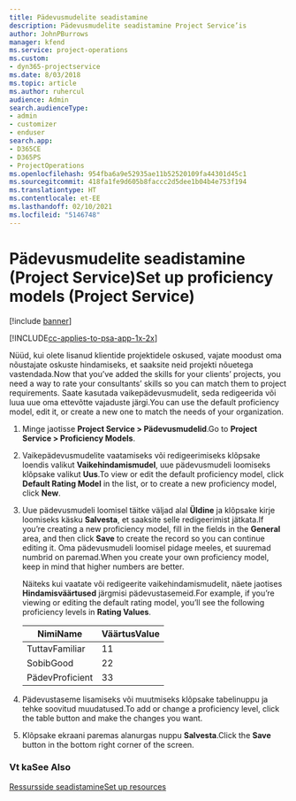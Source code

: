 ```yaml
---
title: Pädevusmudelite seadistamine
description: Pädevusmudelite seadistamine Project Service’is
author: JohnPBurrows
manager: kfend
ms.service: project-operations
ms.custom:
- dyn365-projectservice
ms.date: 8/03/2018
ms.topic: article
ms.author: ruhercul
audience: Admin
search.audienceType:
- admin
- customizer
- enduser
search.app:
- D365CE
- D365PS
- ProjectOperations
ms.openlocfilehash: 954fba6a9e52935ae11b52520109fa44301d45c1
ms.sourcegitcommit: 418fa1fe9d605b8faccc2d5dee1b04b4e753f194
ms.translationtype: HT
ms.contentlocale: et-EE
ms.lasthandoff: 02/10/2021
ms.locfileid: "5146748"
---
```

# <a name="set-up-proficiency-models-project-service"></a><span data-ttu-id="aca25-103">Pädevusmudelite seadistamine (Project Service)</span><span class="sxs-lookup"><span data-stu-id="aca25-103">Set up proficiency models (Project Service)</span></span>

[!include [banner](../includes/psa-now-project-operations.md)]

[!INCLUDE[cc-applies-to-psa-app-1x-2x](../includes/cc-applies-to-psa-app-1x-2x.md)]

<span data-ttu-id="aca25-104">Nüüd, kui olete lisanud klientide projektidele oskused, vajate moodust oma nõustajate oskuste hindamiseks, et saaksite neid projekti nõuetega vastendada.</span><span class="sxs-lookup"><span data-stu-id="aca25-104">Now that you’ve added the skills for your clients’ projects, you need a way to rate your consultants’ skills so you can match them to project requirements.</span></span> <span data-ttu-id="aca25-105">Saate kasutada vaikepädevusmudelit, seda redigeerida või luua uue oma ettevõtte vajaduste järgi.</span><span class="sxs-lookup"><span data-stu-id="aca25-105">You can use the default proficiency model, edit it, or create a new one to match the needs of your organization.</span></span>  
  
1.  <span data-ttu-id="aca25-106">Minge jaotisse **Project Service > Pädevusmudelid**.</span><span class="sxs-lookup"><span data-stu-id="aca25-106">Go to **Project Service > Proficiency Models**.</span></span>  
  
2.  <span data-ttu-id="aca25-107">Vaikepädevusmudelite vaatamiseks või redigeerimiseks klõpsake loendis valikut **Vaikehindamismudel**, uue pädevusmudeli loomiseks klõpsake valikut **Uus**.</span><span class="sxs-lookup"><span data-stu-id="aca25-107">To view or edit the default proficiency model, click **Default Rating Model** in the list, or to create a new proficiency model, click **New**.</span></span>  
  
3.  <span data-ttu-id="aca25-108">Uue pädevusmudeli loomisel täitke väljad alal **Üldine** ja klõpsake kirje loomiseks käsku **Salvesta**, et saaksite selle redigeerimist jätkata.</span><span class="sxs-lookup"><span data-stu-id="aca25-108">If you’re creating a new proficiency model, fill in the fields in the **General** area, and then click **Save** to create the record so you can continue editing it.</span></span> <span data-ttu-id="aca25-109">Oma pädevusmudeli loomisel pidage meeles, et suuremad numbrid on paremad.</span><span class="sxs-lookup"><span data-stu-id="aca25-109">When you create your own proficiency model, keep in mind that higher numbers are better.</span></span>  
  
     <span data-ttu-id="aca25-110">Näiteks kui vaatate või redigeerite vaikehindamismudelit, näete jaotises **Hindamisväärtused** järgmisi pädevustasemeid.</span><span class="sxs-lookup"><span data-stu-id="aca25-110">For example, if you’re viewing or editing the default rating model, you’ll see the following proficiency levels in **Rating Values**.</span></span>  
  
    |<span data-ttu-id="aca25-111">Nimi</span><span class="sxs-lookup"><span data-stu-id="aca25-111">Name</span></span>|<span data-ttu-id="aca25-112">Väärtus</span><span class="sxs-lookup"><span data-stu-id="aca25-112">Value</span></span>|  
    |----------|-----------|  
    |<span data-ttu-id="aca25-113">Tuttav</span><span class="sxs-lookup"><span data-stu-id="aca25-113">Familiar</span></span>|<span data-ttu-id="aca25-114">1</span><span class="sxs-lookup"><span data-stu-id="aca25-114">1</span></span>|  
    |<span data-ttu-id="aca25-115">Sobib</span><span class="sxs-lookup"><span data-stu-id="aca25-115">Good</span></span>|<span data-ttu-id="aca25-116">2</span><span class="sxs-lookup"><span data-stu-id="aca25-116">2</span></span>|  
    |<span data-ttu-id="aca25-117">Pädev</span><span class="sxs-lookup"><span data-stu-id="aca25-117">Proficient</span></span>|<span data-ttu-id="aca25-118">3</span><span class="sxs-lookup"><span data-stu-id="aca25-118">3</span></span>|  
  
4.  <span data-ttu-id="aca25-119">Pädevustaseme lisamiseks või muutmiseks klõpsake tabelinuppu ja tehke soovitud muudatused.</span><span class="sxs-lookup"><span data-stu-id="aca25-119">To add or change a proficiency level, click the table button and make the changes you want.</span></span>  
  
5.  <span data-ttu-id="aca25-120">Klõpsake ekraani paremas alanurgas nuppu **Salvesta**.</span><span class="sxs-lookup"><span data-stu-id="aca25-120">Click the **Save** button in the bottom right corner of the screen.</span></span>  
  
### <a name="see-also"></a><span data-ttu-id="aca25-121">Vt ka</span><span class="sxs-lookup"><span data-stu-id="aca25-121">See Also</span></span>  
 [<span data-ttu-id="aca25-122">Ressursside seadistamine</span><span class="sxs-lookup"><span data-stu-id="aca25-122">Set up resources</span></span>](../psa/set-up-resources.md)
